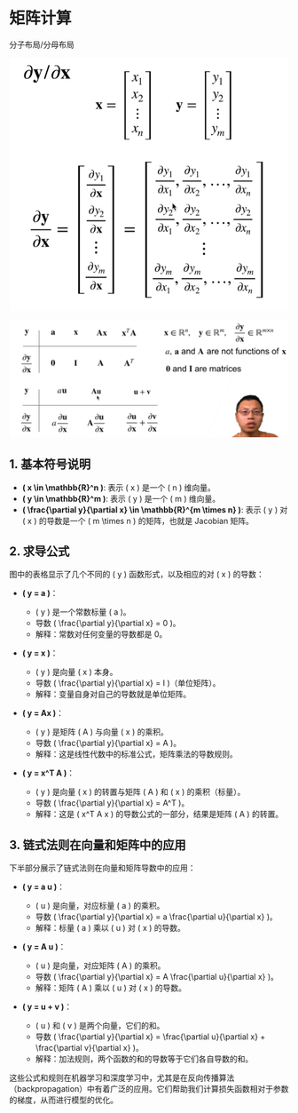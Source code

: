 # 矩阵计算

分子布局/分母布局

![alt text](image.png)

![alt text](image-1.png)

## 1. **基本符号说明**

- **\( x \in \mathbb{R}^n \)**: 表示 \( x \) 是一个 \( n \) 维向量。
- **\( y \in \mathbb{R}^m \)**: 表示 \( y \) 是一个 \( m \) 维向量。
- **\( \frac{\partial y}{\partial x} \in \mathbb{R}^{m \times n} \)**: 表示 \( y \) 对 \( x \) 的导数是一个 \( m \times n \) 的矩阵，也就是 Jacobian 矩阵。

## 2. **求导公式**

图中的表格显示了几个不同的 \( y \) 函数形式，以及相应的对 \( x \) 的导数：

- **\( y = a \)**：
  - \( y \) 是一个常数标量 \( a \)。
  - 导数 \( \frac{\partial y}{\partial x} = 0 \)。
  - 解释：常数对任何变量的导数都是 0。

- **\( y = x \)**：
  - \( y \) 是向量 \( x \) 本身。
  - 导数 \( \frac{\partial y}{\partial x} = I \)（单位矩阵）。
  - 解释：变量自身对自己的导数就是单位矩阵。

- **\( y = Ax \)**：
  - \( y \) 是矩阵 \( A \) 与向量 \( x \) 的乘积。
  - 导数 \( \frac{\partial y}{\partial x} = A \)。
  - 解释：这是线性代数中的标准公式，矩阵乘法的导数规则。

- **\( y = x^T A \)**：
  - \( y \) 是向量 \( x \) 的转置与矩阵 \( A \) 和 \( x \) 的乘积（标量）。
  - 导数 \( \frac{\partial y}{\partial x} = A^T \)。
  - 解释：这是 \( x^T A x \) 的导数公式的一部分，结果是矩阵 \( A \) 的转置。

## 3. **链式法则在向量和矩阵中的应用**

下半部分展示了链式法则在向量和矩阵导数中的应用：

- **\( y = a u \)**：
  - \( u \) 是向量，对应标量 \( a \) 的乘积。
  - 导数 \( \frac{\partial y}{\partial x} = a \frac{\partial u}{\partial x} \)。
  - 解释：标量 \( a \) 乘以 \( u \) 对 \( x \) 的导数。

- **\( y = A u \)**：
  - \( u \) 是向量，对应矩阵 \( A \) 的乘积。
  - 导数 \( \frac{\partial y}{\partial x} = A \frac{\partial u}{\partial x} \)。
  - 解释：矩阵 \( A \) 乘以 \( u \) 对 \( x \) 的导数。

- **\( y = u + v \)**：
  - \( u \) 和 \( v \) 是两个向量，它们的和。
  - 导数 \( \frac{\partial y}{\partial x} = \frac{\partial u}{\partial x} + \frac{\partial v}{\partial x} \)。
  - 解释：加法规则，两个函数的和的导数等于它们各自导数的和。

这些公式和规则在机器学习和深度学习中，尤其是在反向传播算法（backpropagation）中有着广泛的应用。它们帮助我们计算损失函数相对于参数的梯度，从而进行模型的优化。
